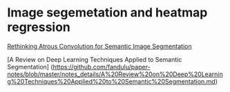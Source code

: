 # Image segemetation and heatmap regression

[Rethinking Atrous Convolution for Semantic Image Segmentation](https://github.com/fandulu/paper-notes/blob/master/notes_details/Rethinking%20Atrous%20Convolution%20for%20Semantic%20Image%20Segmentation.md)

[A Review on Deep Learning Techniques Applied to Semantic Segmentation]
(https://github.com/fandulu/paper-notes/blob/master/notes_details/A%20Review%20on%20Deep%20Learning%20Techniques%20Applied%20to%20Semantic%20Segmentation.md)
